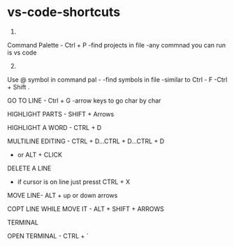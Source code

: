 # vs-code-shortcuts

1.
Command Palette - Ctrl + P
-find projects in file 
-any commnad you can run is vs code 

2. 
Use @ symbol in command pal - 
-find symbols in file 
-similar to Ctrl - F
-Ctrl + Shift . 


GO TO LINE - Ctrl + G
-arrow keys to go char by char

HIGHLIGHT PARTS - SHIFT + Arrows

HIGHLIGHT A WORD - CTRL + D


MULTILINE EDITING - CTRL + D...CTRL + D...CTRL + D
- or ALT + CLICK


DELETE A LINE 
- if cursor is on line just presst CTRL + X

MOVE LINE- ALT + up or down arrows 

COPT LINE WHILE MOVE IT - ALT + SHIFT + ARROWS



TERMINAL

OPEN TERMINAL - CTRL + `
